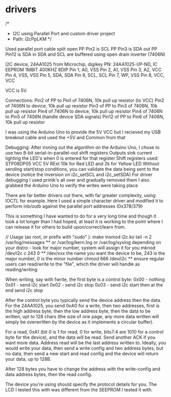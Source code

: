 drivers
=======
/* 
 * I2C using Parallel Port and custom driver project
 * Path: i2cPpLKM
 */

Used parallel port cable split open
PP Pin2 is SCL
PP Pin3 is SDA out
PP Pin12 is SDA in
SDA and SCL are buffered using open drain inverter (7406N)

I2C device, 24AA1025 from Microchip, digikey PN: 24AA1025-I/P-ND, IC EEPROM 1MBIT 400KHZ 8DIP
Pin 1, A0, VSS
Pin 2, A1, VSS
Pin 3, A2, VCC
Pin 4, VSS, VSS
Pin 5, SDA, SDA
Pin 6, SCL, SCL
Pin 7, WP, VSS
Pin 8, VCC, VCC

VCC is 5V.

Connections:
Pin2 of PP to Pin1 of 7406N, 10k pull up resistor (to VCC)
Pin2 of 7406N to device, 10k pull up resistor
Pin3 of PP to Pin3 of 7406N, 10k pull up resistor
Pin4 of 7406N to device, 10k pull up resistor
Pin4 of 7406N to Pin5 of 7406N (handle device SDA signals)
Pin12 of PP to Pin6 of 7406N, 10k pull up resistor

I was using the Arduino Uno to provide the 5V VCC but I recieved my USB breakout cable and used the +5V and Common from that

Debugging:
After ironing out the algorithm on the Arduino Uno, I chose to use two 8-bit serial-in-parallel-out shift registers
Outputs sink current lighting the LED's when 0 is entered for that register
Shift registers used: STP08DP05
VCC 5V
RExt 10k for Red LED and 2k for Yellow LED
Without sending start/stop conditions, you can validate the data being sent to the device (notice the inversion on i2c_setSCL
and i2c_setSDA)
For driver debugging I used printk's all over and gradually removed them
I also grabbed the Arduino Uno to verify the writes were taking place

There are far better drivers out there, with far greater complexity, using IOCTL for example.  Here I used a simple
character driver and modified it to perform inb/outb against the parallel port addresses (0x378/379)

This is something I have wanted to do for a very long time and though it took a lot longer than I had hoped, at least it is
working to the point where I can release it for others to build upon/correct/learn from.

// Usage (as root, or prefix with "sudo" ):
make
insmod i2c.ko
tail -n 2 /var/log/messages   ** or /var/log/kern.log or /var/log/syslog depending on your distro - look for major number, system will assign it for you
mknod /dev/i2c c 243 0    ** /dev/xxx the name you want the device to be, 243 is the major number, 0 is the minor number
chmod 666 /dev/i2c    ** ensure regular users can read/write to the "file", which the driver will handle as reading/writing

When writing, say with fwrite, the first byte is a control byte:
0x00 - nothing
0x01 - send i2c start
0x02 - send i2c stop
0x03 - send i2c start then at the end send i2c stop

After the control byte you typically send the device address then the data.  For the 24AA1025, you send 0xA0 for a write, then two addresses, first is the high address byte, then the low address byte, then the data to be written, upt to 128 chars (the size of one page, any more data written will simply be overwritten by the device as it implements a circular buffer).

For a read, 0xA1 (bit 0 is 1 for read, 0 for write, bits7:4 are 1010 for a control byte for the device), and the data will be read.  Send another ACK if you want more data.  Address read will be the last address written to.  Ideally, you would write your data, then send a write config and two address bytes, but no data, then send a new start and read config and the device will return your data, up to 128B.

After 128 bytes you have to change the address with the write-config and data address bytes, then the read config.

The device you're using should specify the protocol details for you.  The LCD I tested this with was different from the SEEPROM I tested it with.
